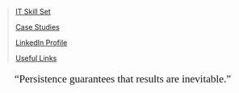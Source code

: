 <!-- <span style="font-family:Papyrus; font-size:3em; color:SlateGray;">Index</span>

--- -->

> [IT Skill Set](certified_skills.md)
> 
> [Case Studies](portfolio.md)
> 
> [LinkedIn Profile](https://www.linkedin.com/in/mbhagwan)
> 
> [Useful Links](links.md)

<!-- --- -->

<center>
<span style="font-family:Papyrus; font-size:1.5em;">
  <p><q>Persistence guarantees that results are inevitable.</q></p>
</span>
</center>

